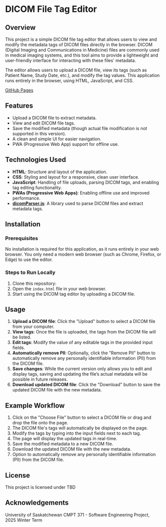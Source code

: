 # DICOM File Tag Editor

## Overview

This project is a simple DICOM file tag editor that allows users to view and modify the metadata tags of DICOM files directly in the browser. DICOM (Digital Imaging and Communications in Medicine) files are commonly used in medical imaging systems, and this tool aims to provide a lightweight and user-friendly interface for interacting with these files' metadata.

The editor allows users to upload a DICOM file, view its tags (such as Patient Name, Study Date, etc.), and modify the tag values. This application runs entirely in the browser, using HTML, JavaScript, and CSS.

[GitHub Pages](https://universityofsaskatchewancmpt371.github.io/term-project-2025-team-2/)

## Features

- Upload a DICOM file to extract metadata.
- View and edit DICOM file tags.
- Save the modified metadata (though actual file modification is not supported in this version).
- A clean and simple UI for easier navigation.
- PWA (Progressive Web App) support for offline use.
  
## Technologies Used

- **HTML**: Structure and layout of the application.
- **CSS**: Styling and layout for a responsive, clean user interface.
- **JavaScript**: Handling of file uploads, parsing DICOM tags, and enabling tag editing functionality.
- **PWAs (Progressive Web Apps)**: Enabling offline use and improved performance.
- **[dicomParser.js](https://github.com/dcmjs-org/dicom-parser)**: A library used to parse DICOM files and extract metadata tags.

## Installation

### Prerequisites

No installation is required for this application, as it runs entirely in your web browser. You only need a modern web browser (such as Chrome, Firefox, or Edge) to use the editor.

### Steps to Run Locally

1. Clone this repository:
2. Open the `index.html` file in your web browser.
3. Start using the DICOM tag editor by uploading a DICOM file.

## Usage

1. **Upload a DICOM file**: Click the "Upload" button to select a DICOM file from your computer.
2. **View tags**: Once the file is uploaded, the tags from the DICOM file will be listed.
3. **Edit tags**: Modify the value of any editable tags in the provided input fields.
4. **Automatically remove PII**: Optionally, click the "Remove PII" button to automatically remove any personally identifiable information (PII) from the DICOM file.
4. **Save changes**: While the current version only allows you to edit and display tags, saving and updating the file’s actual metadata will be possible in future releases.
5. **Download updated DICOM file**: Click the "Download" button to save the updated DICOM file with the new metadata.

## Example Workflow

1. Click on the "Choose File" button to select a DICOM file or drag and drop the file onto the page.
2. The DICOM file's tags will automatically be displayed on the page.
3. Modify the tags by typing into the input fields next to each tag.
4. The page will display the updated tags in real-time.
5. Save the modified metadata to a new DICOM file.
6. Download the updated DICOM file with the new metadata.
7. Option to automatically remove any personally identifiable information (PII) from the DICOM file.

## License

This project is licensed under TBD

## Acknowledgements

University of Saskatchewan CMPT 371 - Software Engineering Project, 2025 Winter Term
